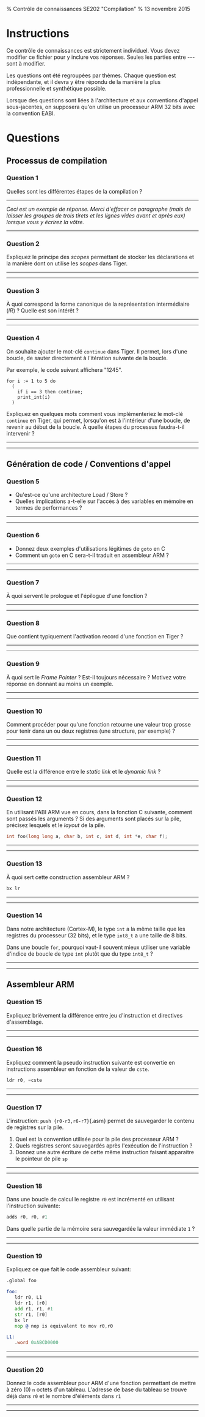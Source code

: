 % Contrôle de connaissances SE202 "Compilation"
% 13 novembre 2015

# Instructions

Ce contrôle de connaissances est strictement individuel. Vous devez modifier ce fichier pour y inclure vos réponses. Seules les parties entre *---* sont à modifier.

Les questions ont été regroupées par thèmes. Chaque question est indépendante, et il devra y être répondu de la manière la plus professionnelle et synthétique possible.

Lorsque des questions sont liées à l'architecture et aux conventions d'appel sous-jacentes, on supposera qu'on utilise un processeur ARM 32 bits avec la convention EABI.

# Questions

## Processus de compilation

### Question 1

Quelles sont les différentes étapes de la compilation ?

---

 *Ceci est un exemple de réponse. Merci d'effacer ce paragraphe (mais de laisser les groupes de trois tirets et les lignes vides avant et après eux) lorsque vous y écrirez la vôtre.*

---

### Question 2

Expliquez le principe des *scopes* permettant de stocker les déclarations et la manière dont on utilise les *scopes* dans Tiger.

---

---

### Question 3

À quoi correspond la forme canonique de la représentation intermédiaire (*IR*) ? Quelle est son intérêt ?

---

---

### Question 4

On souhaite ajouter le mot-clé `continue` dans Tiger. Il permet, lors d'une boucle, de sauter directement à l'itération suivante de la boucle.

Par exemple, le code suivant affichera "1245".

``` tiger
for i := 1 to 5 do
  (
    if i == 3 then continue;
    print_int(i)
  )
```

Expliquez en quelques mots comment vous implémenteriez le mot-clé `continue` en Tiger, qui permet, lorsqu'on est à l'intérieur d'une boucle, de revenir au début de la boucle. À quelle étapes du processus faudra-t-il intervenir ?

---

---

## Génération de code / Conventions d'appel

### Question 5

- Qu'est-ce qu'une architecture Load / Store ?
- Quelles implications a-t-elle sur l'accès à des variables en mémoire en termes de performances ?

---

---

### Question 6

- Donnez deux exemples d'utilisations légitimes de `goto` en C
- Comment un `goto` en C sera-t-il traduit en assembleur ARM ?

---

---

### Question 7

À quoi servent le prologue et l'épilogue d'une fonction ?

---

---

### Question 8

Que contient typiquement l'activation record d'une fonction en Tiger ?

---

---

### Question 9

À quoi sert le *Frame Pointer* ? Est-il toujours nécessaire ? Motivez votre réponse en donnant au moins un exemple.

---

---

### Question 10

Comment procéder pour qu'une fonction retourne une valeur trop grosse pour tenir dans un ou deux registres (une structure, par exemple) ?

---

---

### Question 11

Quelle est la différence entre le *static link* et le *dynamic link* ?

---

---

### Question 12

En utilisant l'ABI ARM vue en cours, dans la fonction C suivante, comment sont passés les arguments ? Si des arguments sont placés sur la pile, précisez lesquels et le *layout* de la pile.

``` c
int foo(long long a, char b, int c, int d, int *e, char f);
```

---

---

### Question 13

À quoi sert cette construction assembleur ARM ?

``` asm
bx lr
```

---

---

### Question 14

Dans notre architecture (Cortex-M), le type `int` a la même taille que les registres du processeur (32 bits), et le type `int8_t` a une taille de 8 bits.

Dans une boucle `for`, pourquoi vaut-il souvent mieux utiliser une variable d'indice de boucle de type `int` plutôt que du type `int8_t` ?

---

---

## Assembleur ARM

### Question 15

Expliquez brièvement la différence entre jeu d'instruction et directives d'assemblage.

---

---

### Question 16

Expliquez comment la pseudo instruction suivante est convertie en instructions assembleur en fonction de la valeur de `cste`.

``` asm
ldr r0, =cste

```

---

---

### Question 17

L'instruction: `push {r0-r3,r6-r7}`{.asm} permet de sauvegarder le contenu de registres sur la pile.

   1. Quel est la convention utilisée pour la pile des processeur ARM ?
   2. Quels registres seront sauvegardés après l'exécution de l'instruction ?
   3. Donnez une autre écriture de cette même instruction faisant apparaitre le pointeur de pile `sp`

---

---

### Question 18

Dans une boucle de calcul le registre `r0` est incrémenté en utilisant l'instruction suivante:

```asm
adds r0, r0, #1
```

Dans quelle partie de la mémoire sera sauvegardée la valeur immédiate `1` ?

---

---

### Question 19

Expliquez ce que fait le code assembleur suivant:

```asm
.global foo

foo:
   ldr r0, L1
   ldr r1, [r0]
   add r1, r1, #1
   str r1, [r0]
   bx lr
   nop @ nop is equivalent to mov r0,r0

L1:
   .word 0xABCD0000
```

---

---

### Question 20

Donnez le code assembleur pour ARM d'une fonction permettant de mettre à zéro (0) `n` octets d'un tableau. L'adresse de base du tableau se trouve déjà dans `r0` et le nombre d'éléments dans `r1`

---

---
